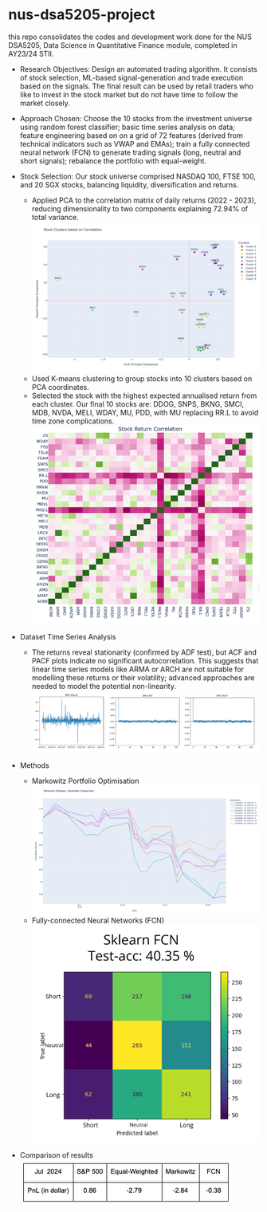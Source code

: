 # nus-dsa5205-project
this repo consolidates the codes and development work done for the NUS DSA5205, Data Science in Quantitative Finance module, completed in AY23/24 STII.

* Research Objectives: Design an automated trading algorithm. It consists of stock selection, ML-based signal-generation and trade execution based on the signals. The final result can be used by retail traders who like to invest in the stock market but do not
have time to follow the market closely. 

* Approach Chosen: Choose the 10 stocks from the investment universe using random forest classifier; basic time series analysis on data; feature engineering based on on a grid of 72 features (derived from technical indicators such as VWAP and EMAs); train a fully connected neural network (FCN) to generate trading signals (long, neutral and short signals); rebalance the portfolio with equal-weight.

* Stock Selection: Our stock universe comprised NASDAQ 100, FTSE 100, and 20 SGX stocks, balancing liquidity, diversification and returns.
    * Applied PCA to the correlation matrix of daily returns (2022 - 2023), reducing dimensionality to two components explaining 72.94% of total variance. ![alt text](https://github.com/haidiazaman/nus-dsa5205-project/blob/main/imgs/pca.png)
    *  Used K-means clustering to group stocks into 10 clusters based on PCA coordinates.
    *  Selected the stock with the highest expected annualised return from each cluster. Our final 10 stocks are: DDOG, SNPS, BKNG, SMCI, MDB, NVDA, MELI, WDAY, MU, PDD, with MU replacing RR.L to avoid time zone complications. ![alt text](https://github.com/haidiazaman/nus-dsa5205-project/blob/main/imgs/stock_return.png)

* Dataset Time Series Analysis
    * The returns reveal stationarity (confirmed by ADF test), but ACF and PACF plots indicate no significant autocorrelation. This suggests that linear time series models like ARMA or ARCH are not suitable for modelling these returns or their volatility; advanced approaches are needed to model the potential non-linearity.![alt text](https://github.com/haidiazaman/nus-dsa5205-project/blob/main/imgs/ts_analysis.png)

* Methods
    * Markowitz Portfolio Optimisation ![alt text](https://github.com/haidiazaman/nus-dsa5205-project/blob/main/imgs/markowitz.png)
    * Fully-connected Neural Networks (FCN) ![alt text](https://github.com/haidiazaman/nus-dsa5205-project/blob/main/imgs/fcn.png)

* Comparison of results ![alt text](https://github.com/haidiazaman/nus-dsa5205-project/blob/main/imgs/comparison.png) 

